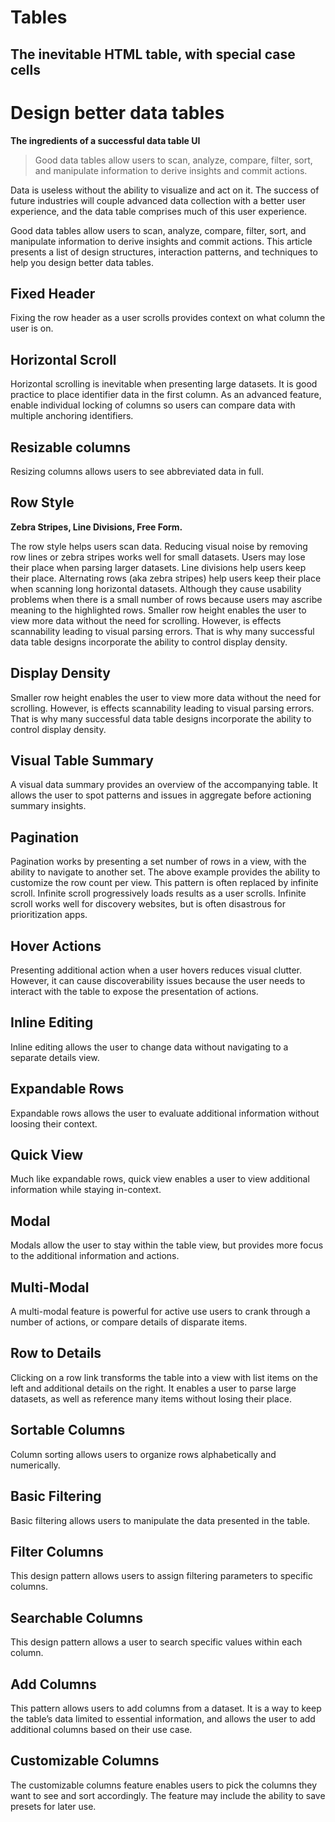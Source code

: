 # Tables

## The inevitable HTML **table**, with special case cells


# Design better data tables
**The ingredients of a successful data table UI**


> Good data tables allow users to scan, analyze, compare, filter, sort, and manipulate information to derive insights and commit actions.

Data is useless without the ability to visualize and act on it. The success of future industries will couple advanced data collection with a better user experience, and the data table comprises much of this user experience.

Good data tables allow users to scan, analyze, compare, filter, sort, and manipulate information to derive insights and commit actions. This article presents a list of design structures, interaction patterns, and techniques to help you design better data tables.

## Fixed Header

Fixing the row header as a user scrolls provides context on what column the user is on.

## Horizontal Scroll

Horizontal scrolling is inevitable when presenting large datasets. It is good practice to place identifier data in the first column. As an advanced feature, enable individual locking of columns so users can compare data with multiple anchoring identifiers.

## Resizable columns


Resizing columns allows users to see abbreviated data in full.

## Row Style
**Zebra Stripes, Line Divisions, Free Form.**

The row style helps users scan data. Reducing visual noise by removing row lines or zebra stripes works well for small datasets. Users may lose their place when parsing larger datasets. Line divisions help users keep their place. Alternating rows (aka zebra stripes) help users keep their place when scanning long horizontal datasets. Although they cause usability problems when there is a small number of rows because users may ascribe meaning to the highlighted rows. Smaller row height enables the user to view more data without the need for scrolling. However, is effects scannability leading to visual parsing errors. That is why many successful data table designs incorporate the ability to control display density.

## Display Density

Smaller row height enables the user to view more data without the need for scrolling. However, is effects scannability leading to visual parsing errors. That is why many successful data table designs incorporate the ability to control display density.

## Visual Table Summary

A visual data summary provides an overview of the accompanying table. It allows the user to spot patterns and issues in aggregate before actioning summary insights.

## Pagination

Pagination works by presenting a set number of rows in a view, with the ability to navigate to another set. The above example provides the ability to customize the row count per view. This pattern is often replaced by infinite scroll. Infinite scroll progressively loads results as a user scrolls. Infinite scroll works well for discovery websites, but is often disastrous for prioritization apps.

## Hover Actions

Presenting additional action when a user hovers reduces visual clutter. However, it can cause discoverability issues because the user needs to interact with the table to expose the presentation of actions.

## Inline Editing

Inline editing allows the user to change data without navigating to a separate details view.

## Expandable Rows

Expandable rows allows the user to evaluate additional information without loosing their context.

## Quick View

Much like expandable rows, quick view enables a user to view additional information while staying in-context.

## Modal

Modals allow the user to stay within the table view, but provides more focus to the additional information and actions.

## Multi-Modal

A multi-modal feature is powerful for active use users to crank through a number of actions, or compare details of disparate items.

## Row to Details

Clicking on a row link transforms the table into a view with list items on the left and additional details on the right. It enables a user to parse large datasets, as well as reference many items without losing their place.

## Sortable Columns

Column sorting allows users to organize rows alphabetically and numerically.

## Basic Filtering

Basic filtering allows users to manipulate the data presented in the table.

## Filter Columns

This design pattern allows users to assign filtering parameters to specific columns.

## Searchable Columns

This design pattern allows a user to search specific values within each column.

## Add Columns

This pattern allows users to add columns from a dataset. It is a way to keep the table’s data limited to essential information, and allows the user to add additional columns based on their use case.

## Customizable Columns

The customizable columns feature enables users to pick the columns they want to see and sort accordingly. The feature may include the ability to save presets for later use.


[1]: https://archive-2_1_4.lightningdesignsystem.com/components/data-tables
[2]: https://uxdesign.cc/design-better-data-tables-4ecc99d23356



